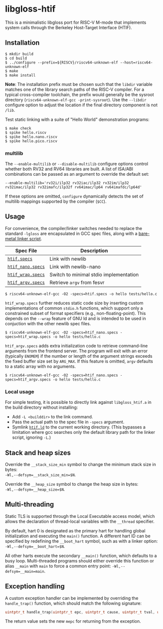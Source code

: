 # libgloss-htif

This is a minimalistic libgloss port for RISC-V M-mode that implements
system calls through the Berkeley Host-Target Interface (HTIF).

## Installation

    $ mkdir build
    $ cd build
    $ ../configure --prefix=${RISCV}/riscv64-unknown-elf --host=riscv64-unknown-elf
    $ make
    $ make install

**Note**: The installation prefix must be chosen such that the `libdir`
variable matches one of the library search paths of the RISC-V compiler.
For a typical cross-compiler toolchain, the prefix would generally be
the sysroot directory (`riscv64-unknown-elf-gcc -print-sysroot`).
Use the `--libdir` configure option to adjust the location if the final
directory component is not `/lib`.

Test static linking with a suite of "Hello World" demonstration programs:

    $ make check
    $ spike hello.riscv
    $ spike hello.nano.riscv
    $ spike hello.pico.riscv

### multilib

The `--enable-multilib` or `--disable-multilib` configure options
control whether both RV32 and RV64 libraries are built.
A list of ISA/ABI combinations can be passed as an argument to override
the default set:

    --enable-multilib='rv32i/ilp32 rv32iac/ilp32 rv32im/ilp32 rv32imac/ilp32 rv32imafc/ilp32f rv64imac/lp64 rv64imafdc/lp64d'

If these options are omitted, `configure` dynamically detects the set of
multilib mappings supported by the compiler (`$CC`).

## Usage

For convenience, the compiler/linker switches needed to replace the
standard `-lgloss` are encapsulated in GCC spec files, along with a
[bare-metal linker script](util/htif.ld).

Spec File | Description
--- | ---
[`htif.specs`](util/htif.specs) | Link with newlib
[`htif_nano.specs`](util/htif_nano.specs) | Link with newlib-nano
[`htif_wrap.specs`](util/htif_wrap.specs) | Switch to minimal stdio implementation
[`htif_argv.specs`](util/htif_argv.specs) | Retrieve `argv` from fesvr

    $ riscv64-unknown-elf-gcc -O2 -specs=htif.specs -o hello tests/hello.c

`htif_wrap.specs` further reduces static code size by inserting custom
implementations of common `stdio.h` functions, which support only a
constrained subset of format specifiers (e.g., non-floating-point).
This depends on the `--wrap` feature of GNU ld and is intended to be
used in conjuction with the other newlib spec files.

    $ riscv64-unknown-elf-gcc -O2 -specs=htif_nano.specs -specs=htif_wrap.specs -o hello tests/hello.c

`htif_argv.specs` adds extra initialization code to retrieve
command-line arguments from the frontend server.  The program will exit
with an error (typically `ENOMEM`) if the number or length of the
argument strings exceeds the fixed buffer size set by `ARG_MAX`.
If this feature is omitted, `argv` defaults to a static array with no
arguments.

    $ riscv64-unknown-elf-gcc -O2 -specs=htif_nano.specs -specs=htif_argv.specs -o hello tests/hello.c

### Local usage

For simple testing, it is possible to directly link against
`libgloss_htif.a` in the build directory without installing:

* Add `-L <builddir>` to the link command.
* Pass the actual path to the spec file in `-specs` argument.
* Symlink [`htif.ld`](util/htif.ld) to the current working directory.
  (This bypasses a limitation where gcc searches only the default
  library path for the linker script, ignoring `-L`.)

## Stack and heap sizes

Override the `__stack_size_min` symbol to change the minimum stack
size in bytes:\
`-Wl,--defsym=__stack_size_min=$N`.

Override the `__heap_size` symbol to change the heap size in bytes:\
`-Wl,--defsym=__heap_size=$N`.

## Multi-threading

Static TLS is supported through the Local Executable access model, which
allows the declaration of thread-local variables with the `__thread`
specifier.

By default, hart 0 is designated as the primary hart for handling global
initialization and executing the `main()` function.
A different hart ID can be specified by redefining the `__boot_hart`
symbol, such as with a linker option: `-Wl,--defsym=__boot_hart=$N`.

All other harts execute the secondary `__main()` function, which
defaults to a busy loop.
Multi-threaded programs should either override this function or alias
`__main` with `main` to force a common entry point:
`-Wl,--defsym=__main=main`.

## Exception handling

A custom exception handler can be implemented by overriding the
`handle_trap()` function, which should match the following signature:

```C
uintptr_t handle_trap(uintptr_t epc, uintptr_t cause, uintptr_t tval, uintptr_t regs[32])
```

The return value sets the new `mepc` for returning from the exception.
